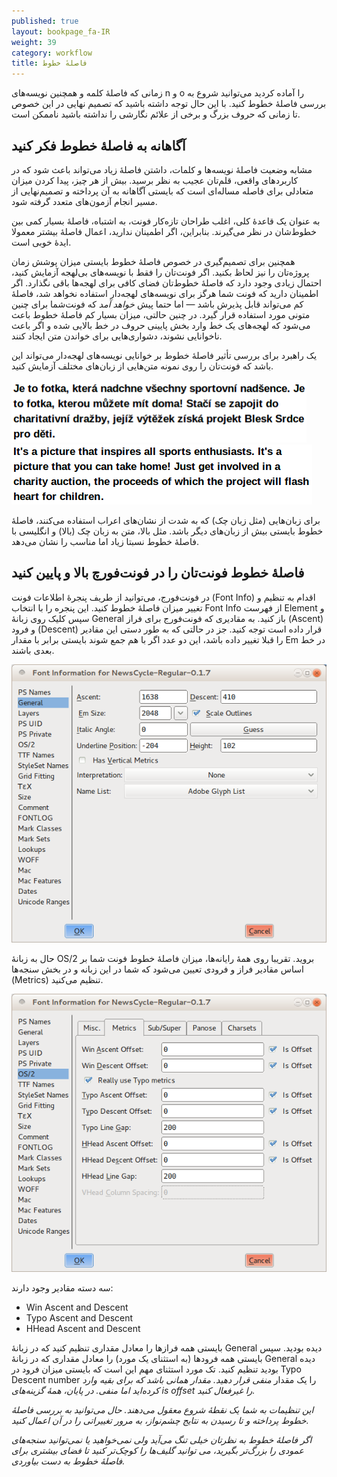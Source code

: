 ```yaml
---
published: true
layout: bookpage_fa-IR
weight: 39
category: workflow
title: فاصلهٔ خطوط
---
```


زمانی که فاصلهٔ کلمه و همچنین نویسه‌های n و o را آماده کردید می‌توانید شروع به بررسی فاصلهٔ خطوط کنید. با این حال توجه داشته باشید که تصمیم نهایی در این خصوص تا زمانی که حروف بزرگ و برخی از علائم نگارشی را نداشته باشید ناممکن است.

## آگاهانه به فاصلهٔ خطوط فکر کنید

مشابه وضعیت فاصلهٔ نویسه‌ها و کلمات، داشتن فاصلهٔ زیاد می‌تواند باعث شود که در کاربردهای واقعی، قلم‌تان عجیب به نظر برسید. بیش از هر چیز، پیدا کردن میزان متعادلی برای فاصله مساله‌ای است که بایستی آگاهانه به آن پرداخته و تصمیم‌نهایی از مسیر انجام آزمون‌های متعدد گرفته شود.

به عنوان یک قاعدهٔ کلی، اغلب طراحان تازه‌کار فونت، به اشتباه، فاصلهٔ بسیار کمی بین خطوط‌شان در نظر می‌گیرند. بنابراین، اگر اطمینان ندارید، اعمال فاصلهٔ بیشتر معمولا ایدهٔ خوبی است.

همچنین برای تصمیم‌گیری در خصوص فاصلهٔ خطوط بایستی میزان پوشش زمان پروژه‌تان را نیز لحاظ بکنید. اگر فونت‌تان را فقط با نویسه‌های بی‌لهجه آزمایش کنید، احتمال زیادی وجود دارد که فاصلهٔ خطوط‌تان فضای کافی برای لهجه‌ها باقی نگذارد. اگر اطمینان دارید که فونت شما هرگز برای نویسه‌های لهجه‌دار استفاده نخواهد شد، فاصلهٔ کم می‌تواند قابل پذیرش باشد
&mdash;
اما حتما پیش <em>خواهد آمد</em> که فونت‌شما برای چنین متونی مورد استفاده قرار گیرد.
در چنین حالتی، میزان بسیار کم فاصلهٔ خطوط باعث می‌شود که لهجه‌های یک خط وارد بخش پایینی حروف در خط بالایی شده و اگر باعث ناخوانایی نشوند، دشواری‌هایی برای خواندن متن ایجاد کنند.

یک راهبرد برای بررسی تأثیر فاصلهٔ خطوط بر خوانایی نویسه‌های لهجه‌دار می‌تواند این باشد که فونت‌تان را روی نمونه متن‌هایی از زبان‌های مختلف آزمایش کنید.

<img src="images/Selection_043.png" alt="" height="100" width="472">

<img src="images/Selection_044_1.png" alt="" height="96" width="481">

برای زبان‌هایی (مثل زبان چک) که به شدت از نشان‌های اعراب استفاده می‌کنند، فاصلهٔ خطوط بایستی بیش از زبان‌های دیگر باشد. مثل بالا، متن به زبان چک (بالا) و انگلیسی با فاصلهٔ خطوط نسبتا زیاد اما مناسب را نشان می‌دهد.

## فاصلهٔ خطوط فونت‌تان را در فونت‌فورچ بالا و پایین کنید

در فونت‌فورج، می‌توانید از طریف پنجرهٔ اطلاعات فونت (Font Info) اقدام به تنظیم و تغییر میزان فاصلهٔ خطوط کنید. این پنجره را با انتخاب Font Info از فهرست Element و سپس کلیک روی زبانهٔ General باز کنید. به مقادیری که فونت‌فورج برای فراز (Ascent) و فرود (Descent) قرار داده است توجه کنید. جز در حالتی که به طور دستی این مقادیر را قبلا تغییر داده باشد، این دو عدد اگر با هم جمع شوند بایستی برابر با مقدار Em در خط بعدی باشند.

<img src="images/fontinfo-generl.png" alt="">

حال به زبانهٔ OS/2 بروید. تقریبا روی همهٔ رایانه‌ها، میزان فاصلهٔ خطوط فونت شما بر اساس مقادیر فراز و فرودی تعیین می‌شود که شما در این زبانه و در بخش سنجه‌ها (Metrics) تنظیم می‌کنید.

<img src="images/ascents-descents.png" alt="">

سه دسته مقادیر وجود دارند:
- Win Ascent and Descent
- Typo Ascent and Descent
- HHead Ascent and Descent

بایستی همه فرازها را معادل مقداری تنظیم کنید که در زبانهٔ General دیده بودید. سپس بایستی همه فرودها (به استثنای یک مورد) را معادل مقداری که در زبانهٔ General دیده بودید تنظیم کنید. تک مورد استثنای مهم این است که بایستی میزان فرود در Typo Descent number را یک مقدار <em>منفی<em/> قرار دهید. مقدار همانی باشد که برای بقیه وارد کرده‌اید اما منفی. در پایان، همهٔ گزینه‌های is offset را غیرفعال کنید.

این تنظیمات به شما یک نقطهٔ شروع معقول می‌دهند. حال می‌توانید به بررسی فاصلهٔ خطوط پرداخته و تا رسیدن به نتایج چشم‌نواز، به مرور تغییراتی را در آن اعمال کنید.

اگر فاصلهٔ خطوط به نظرتان خیلی تنگ می‌آید ولی نمی‌خواهید یا نمی‌توانید سنجه‌های عمودی را بزرگ‌تر بگیرید، می توانید گلیف‌ها را کوچک‌تر کنید تا فضای بیشتری برای فاصلهٔ خطوط به دست بیاوردی.
